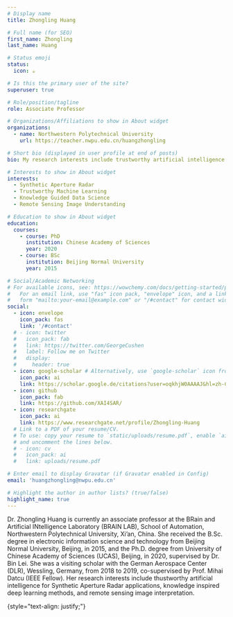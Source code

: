 ```yaml
---
# Display name
title: Zhongling Huang

# Full name (for SEO)
first_name: Zhongling
last_name: Huang

# Status emoji
status:
  icon: ☕️

# Is this the primary user of the site?
superuser: true

# Role/position/tagline
role: Associate Professor

# Organizations/Affiliations to show in About widget
organizations:
  - name: Northwestern Polytechnical University
    url: https://teacher.nwpu.edu.cn/huangzhongling

# Short bio (displayed in user profile at end of posts)
bio: My research interests include trustworthy artificial intelligence for Synthetic Aperture Radar applications.

# Interests to show in About widget
interests:
  - Synthetic Aperture Radar
  - Trustworthy Machine Learning
  - Knowledge Guided Data Science
  - Remote Sensing Image Understanding

# Education to show in About widget
education:
  courses:
    - course: PhD
      institution: Chinese Academy of Sciences
      year: 2020
    - course: BSc
      institution: Beijing Normal University
      year: 2015

# Social/Academic Networking
# For available icons, see: https://wowchemy.com/docs/getting-started/page-builder/#icons
#   For an email link, use "fas" icon pack, "envelope" icon, and a link in the
#   form "mailto:your-email@example.com" or "/#contact" for contact widget.
social:
  - icon: envelope
    icon_pack: fas
    link: '/#contact'
  # - icon: twitter
  #   icon_pack: fab
  #   link: https://twitter.com/GeorgeCushen
  #   label: Follow me on Twitter
  #   display:
  #     header: true
  - icon: google-scholar # Alternatively, use `google-scholar` icon from `ai` icon pack
    icon_pack: ai
    link: https://scholar.google.de/citations?user=oqkhjW0AAAAJ&hl=zh-CN
  - icon: github
    icon_pack: fab
    link: https://github.com/XAI4SAR/
  - icon: researchgate
    icon_pack: ai
    link: https://www.researchgate.net/profile/Zhongling-Huang
  # Link to a PDF of your resume/CV.
  # To use: copy your resume to `static/uploads/resume.pdf`, enable `ai` icons in `params.yaml`,
  # and uncomment the lines below.
  # - icon: cv
  #   icon_pack: ai
  #   link: uploads/resume.pdf

# Enter email to display Gravatar (if Gravatar enabled in Config)
email: 'huangzhongling@nwpu.edu.cn'

# Highlight the author in author lists? (true/false)
highlight_name: true
---
```


Dr. Zhongling Huang is currently an associate professor at the BRain and Artificial INtelligence Laboratory (BRAIN LAB), School of Automation, Northwestern Polytechnical University, Xi’an, China. She received the B.Sc. degree in electronic information science and technology from Beijing Normal University, Beijing, in 2015, and the Ph.D. degree from University of Chinese Academy of Sciences (UCAS), Beijing, in 2020, supervised by Dr. Bin Lei. She was a visiting scholar with the German Aerospace Center (DLR), Wessling, Germany, from 2018 to 2019, co-supervised by Prof. Mihai Datcu (IEEE Fellow). Her research interests include thustworthy artificial intelligence for Synthetic Aperture Radar applications, knowledge inspired deep learning methods, and remote sensing image interpretation.
<!-- Alice Wu is a professor of artificial intelligence at the Stanford AI Lab. Her research interests include distributed robotics, mobile computing and programmable matter. She leads the Robotic Neurobiology group, which develops self-reconfiguring robots, systems of self-organizing robots, and mobile sensor networks. -->
{style="text-align: justify;"}
